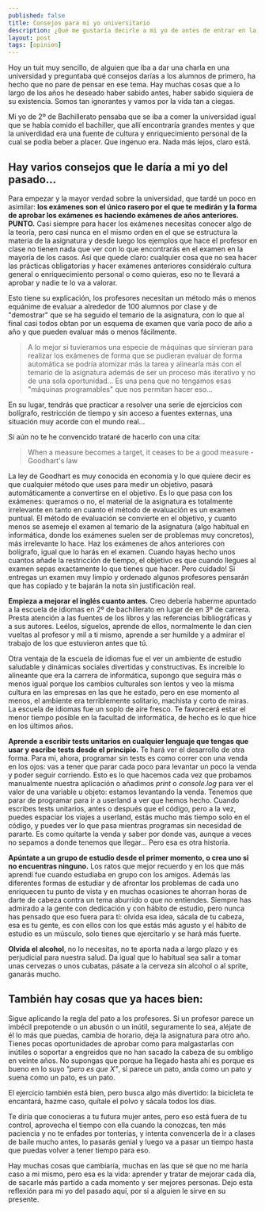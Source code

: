 ```yaml
---
published: false
title: Consejos para mi yo universitario
description: ¿Qué me gustaría decirle a mi yo de antes de entrar en la universidad?
layout: post
tags: [opinion] 
---
```


Hoy un tuit muy sencillo, de alguien que iba a dar una charla en una universidad y preguntaba qué consejos darías a los alumnos de primero, ha hecho que no pare de pensar en ese tema. Hay muchas cosas que a lo largo de los años he deseado haber sabido antes, haber sabido siquiera de su existencia. Somos tan ignorantes y vamos por la vida tan a ciegas.

Mi yo de 2º de Bachillerato pensaba que se iba a comer la universidad igual que se había comido el bachiller, que allí encontraría grandes mentes y que la univerdidad era una fuente de cultura y enriquecimiento personal de la cual se podía beber a placer. Que ingenuo era. Nada más lejos, claro está.

## Hay varios consejos que le daría a mi yo del pasado... 

Para empezar y la mayor verdad sobre la universidad, que tardé un poco en asimilar: **los exámenes son el único rasero por el que te medirán y la forma de aprobar los exámenes es haciendo exámenes de años anteriores. PUNTO.** Casi siempre para hacer los exámenes necesitas conocer algo de la teoría, pero casi nunca en el mismo orden en el que se estructura la materia de la asignatura y desde luego los ejemplos que hace el profesor en clase no tienen nada que ver con lo que encontrarás en el examen en la mayoría de los casos. Así que quede claro: cualquier cosa que no sea hacer las prácticas obligatorias y hacer exámenes anteriores considéralo cultura general o enriquecimiento personal o como quieras, eso no te llevará a aprobar y nadie te lo va a valorar.

Esto tiene su explicación, los profesores necesitan un método más o menos equánime de evaluar a alrededor de 100 alumnos por clase y de "demostrar" que se ha seguido el temario de la asignatura, con lo que al final casi todos obtan por un esquema de examen que varía poco de año a año y que pueden evaluar más o menos fácilmente.

> A lo mejor si tuvieramos una especie de máquinas que sirvieran para realizar los exámenes de forma que se pudieran evaluar de forma automática se podría atomizar más la tarea y alinearla más con el temario de la asignatura además de ser un proceso más iterativo y no de una sola oportunidad... Es una pena que no tengamos esas "máquinas programables" que nos permitan hacer eso...

En su lugar, tendrás que practicar a resolver una serie de ejercicios con bolígrafo, restricción de tiempo y sin acceso a fuentes externas, una situación muy acorde con el mundo real...

Si aún no te he convencido trataré de hacerlo con una cita:

> When a measure becomes a target, it ceases to be a good measure - Goodhart's law

La ley de Goodhart es muy conocida en economía y lo que quiere decir es que cualquier método que uses para medir un objetivo, pasará automáticamente a convertirse en el objetivo. Es lo que pasa con los exámenes: queramos o no, el material de la asignatura es totalmente irrelevante en tanto en cuanto el método de evaluación es un examen puntual. El método de evaluación se convierte en el objetivo, y cuanto menos se asemeje el examen al temario de la asignatura (algo habitual en informática, donde los exámenes suelen ser de problemas muy concretos), más irrelevante lo hace. Haz los exámenes de años anteriores con bolígrafo, igual que lo harás en el examen. Cuando hayas hecho unos cuantos añade la restricción de tiempo, el objetivo es que cuando llegues al examen sepas exactamente lo que tienes que hacer. Pero cuidado! Si entregas un examen muy limpio y ordenado algunos profesores pensarán que has copiado y te bajarán la nota sin justificación real.

**Empieza a mejorar el inglés cuanto antes.** Creo debería haberme apuntado a la escuela de idiomas en 2º de bachillerato en lugar de en 3º de carrera. Presta atención a las fuentes de los libros y las referencias bibliográficas y a sus autores. Leélos, síguelos, aprende de ellos, normalmente le dan cien vueltas al profesor y mil a ti mismo, aprende a ser humilde y a admirar el trabajo de los que estuvieron antes que tú.

Otra ventaja de la escuela de idiomas fue el ver un ambiente de estudio saludable y dinámicas sociales divertidas y constructivas. Es increible lo alineante que era la carrera de informática, supongo que seguira más o menos igual porque los cambios culturales son lentos y veo la misma cultura en las empresas en las que he estado, pero en ese momento al menos, el ambiente era terriblemente solitario, machista y corto de miras. La escuela de idiomas fue un soplo de aire fresco. Te favorecerá estar el menor tiempo posible en la facultad de informática, de hecho es lo que hice en los últimos años.

**Aprende a escribir tests unitarios en cualquier lenguaje que tengas que usar y escribe tests desde el principio.** Te hará ver el desarrollo de otra forma. Para mi, ahora, programar sin tests es como correr con una venda en los ojos: vas a tener que parar cada poco para levantar un poco la venda y poder seguir corriendo. Esto es lo que hacemos cada vez que probamos manualmente nuestra aplicación o añadimos *print* o *console.log* para ver el valor de una variable u objeto: estamos levantando la venda. Tenemos que parar de programar para ir a userland a ver que hemos hecho. Cuando escribes tests unitarios, antes o después que el código, pero a la vez, puedes espaciar los viajes a userland, estás mucho más tiempo solo en el código, y puedes ver lo que pasa mientras programas sin necesidad de pararte. Es como quitarte la venda y saber por donde vas, aunque a veces no sepamos a donde tenemos que llegar... Pero esa es otra historia.

**Apúntate a un grupo de estudio desde el primer momento, o crea uno si no encuentras ninguno.** Los ratos que mejor recuerdo y en los que más aprendí fue cuando estudiaba en grupo con los amigos. Además las diferentes formas de estudiar y de afrontar los problemas de cada uno enriquecen tu punto de vista y en muchas ocasiones te ahorran horas de darte de cabeza contra un tema aburrido o que no entiendes. Siempre has admirado a la gente con dedicación y con hábito de estudio, pero nunca has pensado que eso fuera para tí: olvida esa idea, sácala de tu cabeza, esa es tu gente, es con ellos con los que estás más agusto y el hábito de estudio es un músculo, solo tienes que ejercitarlo y se hará más fuerte.

**Olvida el alcohol**, no lo necesitas, no te aporta nada a largo plazo y es perjudicial para nuestra salud. Da igual que lo habitual sea salir a tomar unas cervezas o unos cubatas, pásate a la cerveza sin alcohol o al sprite, ganarás mucho.

## También hay cosas que ya haces bien: 

Sigue aplicando la regla del pato a los profesores. Si un profesor parece un imbécil prepotende o un abusón o un inútil, seguramente lo sea, aléjate de él lo más que puedas, cambia de horario, deja la asignatura para otro año. Tienes pocas oportunidades de aprobar como para malgastarlas con inútiles o soportar a engreidos que no han sacado la cabeza de su ombligo en veinte años. No supongas que porque ha llegado hasta ahí es porque es bueno en lo suyo *"pero es que X"*, si parece un pato, anda como un pato y suena como un pato, es un pato.

El ejercicio también está bien, pero busca algo más divertido: la bicicleta te encantará, hazme caso, quítale el polvo y sácala todos los días.

Te diría que conocieras a tu futura mujer antes, pero eso está fuera de tu control, aprovecha el tiempo con ella cuando la conozcas, ten más paciencia y no te enfades por tonterías, y intenta convencerla de ir a clases de baile mucho antes, lo pasarás genial y luego va a pasar un tiempo hasta que puedas volver a tener tiempo para eso.

Hay muchas cosas que cambiaría, muchas en las que sé que no me haría caso a mi mismo, pero esa es la vida: aprender y tratar de mejorar cada día, de sacarle más partido a cada momento y ser mejores personas. Dejo esta reflexión para mi yo del pasado aquí, por si a alguien le sirve en su presente.